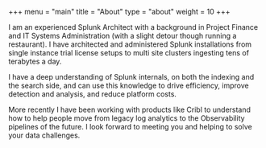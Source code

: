 +++
menu = "main"
title = "About"
type = "about"
weight = 10
+++


I am an experienced Splunk Architect with a background in Project Finance and IT Systems Administration (with a slight detour though running a restaurant). I have architected and administered Splunk installations from single instance trial license setups to multi site clusters ingesting tens of terabytes a day.

I have a deep understanding of Splunk internals, on both the indexing and the search side, and can use this knowledge to drive efficiency, improve detection and analysis, and reduce platform costs.

More recently I have been working with products like Cribl to understand how to help people move from legacy log analytics to the Observability pipelines of the future.
I look forward to meeting you and helping to solve your data challenges.


